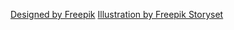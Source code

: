 <a href="http://www.freepik.com">Designed by Freepik</a>
<a href="https://storyset.com/people">Illustration by Freepik Storyset</a>